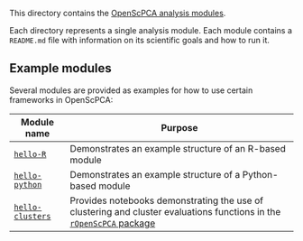 This directory contains the [OpenScPCA analysis modules](https://openscpca.readthedocs.io/en/latest/contributing-to-analyses/analysis-modules/).

Each directory represents a single analysis module.
Each module contains a `README.md` file with information on its scientific goals and how to run it.

## Example modules

Several modules are provided as examples for how to use certain frameworks in OpenScPCA:

| Module name | Purpose
|-------------|---------
| [`hello-R`](hello-R/) | Demonstrates an example structure of an R-based module
| [`hello-python`](hello-python/) | Demonstrates an example structure of a Python-based module
| [`hello-clusters`](hello-clusters/) | Provides notebooks demonstrating the use of clustering and cluster evaluations functions in the [`rOpenScPCA` package](https://github.com/AlexsLemonade/rOpenScPCA/)
